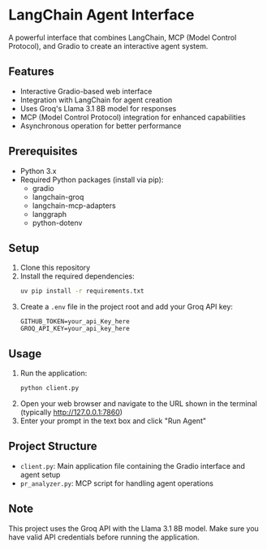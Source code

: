 # LangChain Agent Interface

A powerful interface that combines LangChain, MCP (Model Control Protocol), and Gradio to create an interactive agent system.

## Features

- Interactive Gradio-based web interface
- Integration with LangChain for agent creation
- Uses Groq's Llama 3.1 8B model for responses
- MCP (Model Control Protocol) integration for enhanced capabilities
- Asynchronous operation for better performance

## Prerequisites

- Python 3.x
- Required Python packages (install via pip):
  - gradio
  - langchain-groq
  - langchain-mcp-adapters
  - langgraph
  - python-dotenv

## Setup

1. Clone this repository
2. Install the required dependencies:
   ```bash
   uv pip install -r requirements.txt
   ```
3. Create a `.env` file in the project root and add your Groq API key:
   ```
   GITHUB_TOKEN=your_api_Key_here
   GROQ_API_KEY=your_api_key_here
   ```

## Usage

1. Run the application:
   ```bash
   python client.py
   ```
2. Open your web browser and navigate to the URL shown in the terminal (typically http://127.0.0.1:7860)
3. Enter your prompt in the text box and click "Run Agent"

## Project Structure

- `client.py`: Main application file containing the Gradio interface and agent setup
- `pr_analyzer.py`: MCP script for handling agent operations

## Note

This project uses the Groq API with the Llama 3.1 8B model. Make sure you have valid API credentials before running the application.
